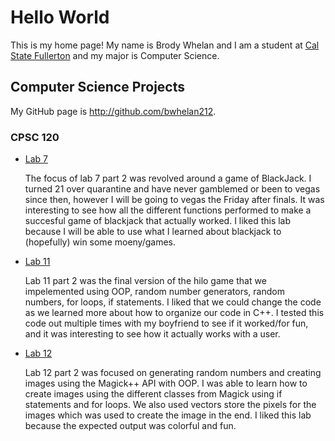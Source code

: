 # Hello World

This is my home page! My name is Brody Whelan and I am a student at [Cal State Fullerton](http://www.fullerton.edu/) and my major is Computer Science.

## Computer Science Projects

My GitHub page is http://github.com/bwhelan212.

### CPSC 120

* [Lab 7](https://github.com/cpsc-spring-2023/cpsc-120-lab-07-brody-and-carlos/blob/dac28f337b7ed67f12791eb01bb512bb11f4e14a/part-2/blackjack.cc)

    The focus of lab 7 part 2 was revolved around a game of BlackJack.
    I turned 21 over quarantine and have never gamblemed or been to vegas
    since then, however I will be going to vegas the Friday after finals. It
    was interesting to see how all the different functions performed to make
    a succesful game of blackjack that actually worked. I liked this lab because I will be able to use what I learned about blackjack to (hopefully) win some moeny/games.

* [Lab 11](https://github.com/cpsc-spring-2023/cpsc-120-lab-11-gerson-and-brody/tree/d2f72fcbf2cefcf058aaa4694fa6ae35c81c1b54/part-2)

   Lab 11 part 2 was the final version of the hilo game that we impelemented using OOP, random number generators, random numbers, for loops, if statements. I liked that we could change the code as we learned more about how to organize our code in C++. I tested this code out multiple times with my boyfriend to see if it worked/for fun, and it was interesting to see how it actually works with a user.

* [Lab 12](https://github.com/cpsc-spring-2023/cpsc-120-lab-12-joshua-and-brody/tree/bbb48d44380d00336a7eb8951bc3f7894b6b7c0d/part-2)

   Lab 12 part 2 was focused on generating random numbers and creating images using the Magick++ API with OOP. I was able to learn how to create images using the different classes from Magick using if statements and for loops. We also used vectors store the pixels for the images which was used to create the image in the end. I liked this lab because the expected output was colorful and fun.
